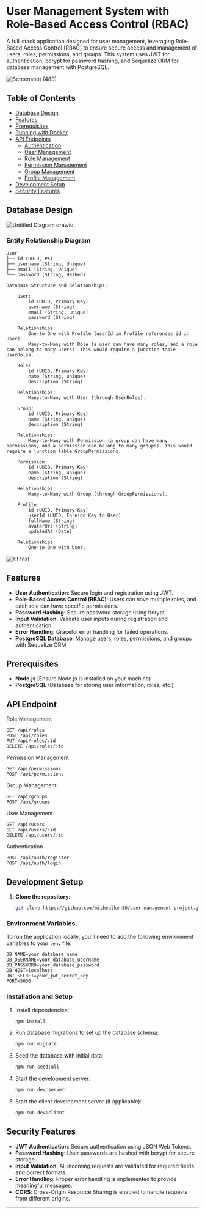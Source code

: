 # User Management System with Role-Based Access Control (RBAC)

A full-stack application designed for user management, leveraging Role-Based Access Control (RBAC) to ensure secure access and management of users, roles, permissions, and groups. This system uses JWT for authentication, bcrypt for password hashing, and Sequelize ORM for database management with PostgreSQL.

![Screenshot (480)](https://github.com/user-attachments/assets/8211e773-fd2d-4e3f-a5a0-564330f23904)



## Table of Contents

- [Database Design](#database-design)
- [Features](#features)
- [Prerequisites](#prerequisites)
- [Running with Docker](#running-with-docker)
- [API Endpoints](#api-endpoints)
  - [Authentication](#authentication)
  - [User Management](#user-management)
  - [Role Management](#role-management)
  - [Permission Management](#permission-management)
  - [Group Management](#group-management)
  - [Profile Management](#profile-management)
- [Development Setup](#development-setup)
- [Security Features](#security-features)

## Database Design

![Untitled Diagram drawio](https://github.com/user-attachments/assets/491a1277-7e73-4e85-a338-0ef57fefe64e)


### Entity Relationship Diagram

```
User
├── id (UUID, PK)
├── username (String, Unique)
├── email (String, Unique)
└── password (String, Hashed)

Database Structure and Relationships:

    User:
        id (UUID, Primary Key)
        username (String)
        email (String, unique)
        password (String)

    Relationships:
        One-to-One with Profile (userId in Profile references id in User).
        Many-to-Many with Role (a user can have many roles, and a role can belong to many users). This would require a junction table UserRoles.

    Role:
        id (UUID, Primary Key)
        name (String, unique)
        description (String)

    Relationships:
        Many-to-Many with User (through UserRoles).

    Group:
        id (UUID, Primary Key)
        name (String, unique)
        description (String)

    Relationships:
        Many-to-Many with Permission (a group can have many permissions, and a permission can belong to many groups). This would require a junction table GroupPermissions.

    Permission:
        id (UUID, Primary Key)
        name (String, unique)
        description (String)

    Relationships:
        Many-to-Many with Group (through GroupPermissions).

    Profile:
        id (UUID, Primary Key)
        userId (UUID, Foreign Key to User)
        fullName (String)
        avatarUrl (String)
        updatedAt (Date)

    Relationships:
        One-to-One with User.

```

![alt text](<db-design Diagram.drawio.png>)

## Features

- **User Authentication**: Secure login and registration using JWT.
- **Role-Based Access Control (RBAC)**: Users can have multiple roles, and each role can have specific permissions.
- **Password Hashing**: Secure password storage using bcrypt.
- **Input Validation**: Validate user inputs during registration and authentication.
- **Error Handling**: Graceful error handling for failed operations.
- **PostgreSQL Database**: Manage users, roles, permissions, and groups with Sequelize ORM.

## Prerequisites

- **Node.js** (Ensure Node.js is installed on your machine)
- **PostgreSQL** (Database for storing user information, roles, etc.)



## API Endpoint

Role Management

    GET /api/roles
    POST /api/roles
    PUT /api/roles/:id
    DELETE /api/roles/:id

Permission Management

    GET /api/permissions
    POST /api/permissions

Group Management

    GET /api/groups
    POST /api/groups

User Management

    GET /api/users
    GET /api/users/:id
    DELETE /api/users/:id

Authentication

    POST /api/auth/register
    POST /api/auth/login

## Development Setup

1. **Clone the repository**:
   ```bash
   git clone https://github.com/michealken30/user-management-project.git
   ```

### Environment Variables

To run the application locally, you'll need to add the following environment variables to your `.env` file:

```env
DB_NAME=your_database_name
DB_USERNAME=your_database_username
DB_PASSWORD=your_database_password
DB_HOST=localhost
JWT_SECRET=your_jwt_secret_key
PORT=5000
```

### Installation and Setup

1. Install dependencies:

   ```bash
   npm install
   ```

2. Run database migrations to set up the database schema:

   ```bash
   npm run migrate
   ```

3. Seed the database with initial data:

   ```bash
   npm run seed:all
   ```

4. Start the development server:

   ```bash
   npm run dev:server
   ```

5. Start the client development server (if applicable):
   ```bash
   npm run dev:client
   ```

## Security Features

- **JWT Authentication**: Secure authentication using JSON Web Tokens.
- **Password Hashing**: User passwords are hashed with bcrypt for secure storage.
- **Input Validation**: All incoming requests are validated for required fields and correct formats.
- **Error Handling**: Proper error handling is implemented to provide meaningful messages.
- **CORS**: Cross-Origin Resource Sharing is enabled to handle requests from different origins.

---

